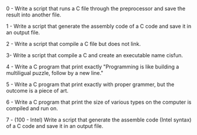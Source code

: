 0 - Write a script that runs a C file through the preprocessor and save the result into another file.



1 - Write a script that generate the assembly code of a C code and save it in an output file.



2 - Write a script that compile a C file but does not link.



3- Write a script that compile a C and create an executable name cisfun.



4 - Write a C program that print exactly "Programming is like building a multiligual puzzle, follow by a new line."



5 - Write a C program that print exactly with proper grammer, but the outcome is a piece of art.



6 - Write a C program that print the size of various types on the computer is compiled and run on.



7 - (100 - Intel) Write a script that generate the assemble code (Intel syntax) of a C code and save it in an output file.
